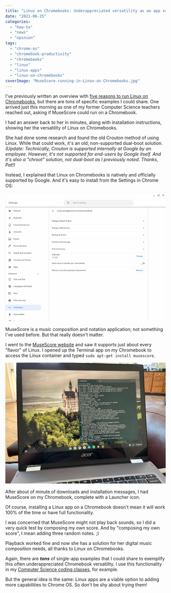```yaml
---
title: "Linux on Chromebooks: Underappreciated versatility as an app solution"
date: "2021-06-25"
categories: 
  - "how-to"
  - "news"
  - "opinion"
tags: 
  - "chrome-os"
  - "chromebook-productivity"
  - "chromebooks"
  - "linux"
  - "linux-apps"
  - "linux-on-chromebooks"
coverImage: "MuseScore-running-in-Linux-on-Chromebooks.jpg"
---
```


I've previously written an overview with [five reasons to run Linux on Chromebooks](https://www.aboutchromebooks.com/news/5-reasons-you-might-want-to-run-linux-on-your-chromebook/), but there are tons of specific examples I could share. One arrived just this morning as one of my former Computer Science teachers reached out, asking if MuseScore could run on a Chromebook.

I had an answer back to her in minutes, along with installation instructions, showing her the versatility of Linux on Chromebooks.

She had done some research and found the old Crouton method of using Linux. While that could work, it's an old, non-supported dual-boot solution. _(Update: Technically, Crouton is supported internally at Google by an employee. However, it's not supported for end-users by Google itself. And it's also a "chroot" solution, not dual-boot as I previously noted. Thanks, Pat!)_

Instead, I explained that Linux on Chromebooks is natively and officially supported by Google. And it's easy to install from the Settings in Chrome OS:

![Linux on Chromebooks](images/Linux-on-Chromebooks.jpg)

MuseScore is a music composition and notation application; not something I've used before. But that really doesn't matter.

I went to the [MuseScore website](https://musescore.org/en) and saw it supports just about every "flavor" of Linux. I opened up the Terminal app on my Chromebook to access the Linux container and typed `sudo apt-get install musescore`.

![Installing MuseScore in Linux on Chromebooks](images/Installing-MuseScore-in-Linux-on-Chromebooks.jpg)

After about of minute of downloads and installation messages, I had MuseScore on my Chromebook, complete with a Launcher icon.

Of course, installing a Linux app on a Chromebook doesn't mean it will work 100% of the time or have full functionality.

I was concerned that MuseScore might not play back sounds, so I did a very quick test by composing my own score. And by "composing my own score", I mean adding three random notes. ;)

Playback worked fine and now she has a solution for her digital music composition needs, all thanks to Linux on Chromebooks.

Again, there are **_tons_** of single-app examples that I could share to exemplify this often underappreciated Chromebook versatility. I use this functionality in my [Computer Science coding classes](https://www.aboutchromebooks.com/news/linux-on-chromebooks-just-might-get-me-through-a-masters-in-computer-science/), for example.

But the general idea is the same: Linux apps are a viable option to adding more capabilities to Chrome OS. So don't be shy about trying them!
